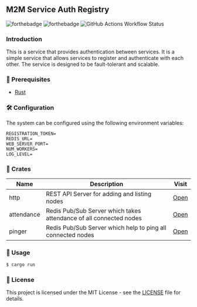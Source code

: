 ## M2M Service Auth Registry

![forthebadge](https://forthebadge.com/images/badges/open-source.svg)
![forthebadge](https://img.shields.io/github/languages/top/Engineers-Cradle/m2m-auth-registry?logo=rust&style=for-the-badge)
![GitHub Actions Workflow Status](https://img.shields.io/github/actions/workflow/status/Engineers-Cradle/m2m-auth-registry/build-code.yaml?logo=rust&style=for-the-badge)

### Introduction

This is a service that provides authentication between services. It is a simple service that allows services to register and authenticate with each other. The service is designed to be fault-tolerant and scalable.

### 🦄 Prerequisites

- [Rust](https://www.rust-lang.org/tools/install)

### 🛠️ Configuration

The system can be configured using the following environment variables:

```
REGISTRATION_TOKEN=
REDIS_URL=
WEB_SERVER_PORT=
NUM_WORKERS=
LOG_LEVEL=
```

### 🎁 Crates

| Name | Description | Visit |
|------|-------------|-------|
| http | REST API Server for adding and listing nodes | [Open](./crates/http/) |
| attendance | Redis Pub/Sub Server which takes attendance of all connected nodes | [Open](./crates/attendance/) |
| pinger | Redis Pub/Sub Server which help to ping all connected nodes | [Open](./crates/pinger/) |

### 🚀 Usage

```bash
$ cargo run
```

### 📝 License

This project is licensed under the MIT License - see the [LICENSE](LICENSE) file for details.